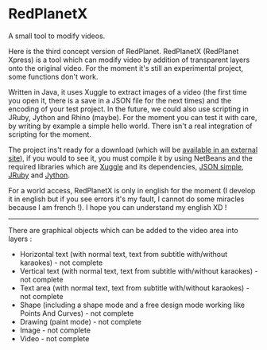 RedPlanetX
==========

A small tool to modify videos.

Here is the third concept version of RedPlanet. RedPlanetX (RedPlanet Xpress) is a tool which can modify video by addition of transparent layers onto the original video. For the moment it's still an experimental project, some functions don't work.

Written in Java, it uses Xuggle to extract images of a video (the first time you open it, there is a save in a JSON file for the next times) and the encoding of your test project. In the future, we could also use scripting in JRuby, Jython and Rhino (maybe). For the moment you can test it with care, by writing by example a simple hello world. There isn't a real integration of scripting for the moment.

The project ins't ready for a download (which will be <a href="http://www.redarchive.hol.es/">available in an external site</a>), if you would to see it, you must compile it by using NetBeans and the required libraries which are <a href="https://github.com/artclarke/xuggle-xuggler">Xuggle</a> and its dependencies, <a href="http://code.google.com/p/json-simple/">JSON simple</a>, <a href="https://github.com/jruby/jruby">JRuby</a> and <a href="http://www.jython.org/">Jython</a>.

For a world access, RedPlanetX is only in english for the moment (I develop it in english but if you see errors it's my fault, I cannot do some miracles because I am french !). I hope you can understand my english XD !

---

There are graphical objects which can be added to the video area into layers :

<ul>
<li>Horizontal text (with normal text, text from subtitle with/without karaokes) - not complete</li>
<li>Vertical text (with normal text, text from subtitle with/without karaokes) - not complete</li>
<li>Text area (with normal text, text from subtitle with/without karaokes) - not complete</li>
<li>Shape (including a shape mode and a free design mode working like Points And Curves) - not complete</li>
<li>Drawing (paint mode) - not complete</li>
<li>Image - not complete</li>
<li>Video - not complete</li>
</ul>
